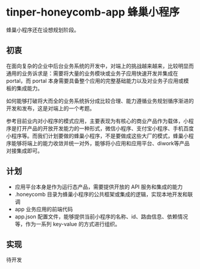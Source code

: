 # tinper-honeycomb-app 蜂巢小程序

蜂巢小程序还在设想规划阶段。

## 初衷

在面向复杂的企业中后台业务系统的开发中，对端上的挑战越来越来，比较明显而通用的业务诉求是：需要将大量的业务模块或业务子应用快速开发并集成在 portal，而 portal 本身需要具备整个应用的完整基础能力以及对业务子应用或模板的集成能力。

如何能够打破将大而全的业务系统拆分成比较合理、能力遵循业务规划循序渐进的开发和发布，这是对端上的一个考题。

参考目前业内对小程序的模式应用，主要表现为有核心的商业产品作为载体，小程序是打开产品的开放开发能力的一种形式，微信小程序、支付宝小程序、手机百度小程序等。而我们计划要做的蜂巢小程序，不是要做成这些大厂的模式，蜂巢小程序能够将端上的能力收敛并统一对外，能够将小应用和应用平台、diwork等产品对接集成即可。

## 计划


- 应用平台本身是作为运行态产品，需要提供开放的 API 服务和集成的能力
- .honeycomb 目录为蜂巢小程序的公共框架或集成的逻辑，实现本地开发和联调
- app 业务应用的前端代码
- app.json 配置文件，能够提供当前小程序的名称、id、路由信息、依赖情况等，作为一系列 key-value 的方式进行组织。

## 实现

待开发
